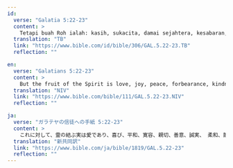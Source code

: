 ```yaml
---
id:
  verse: "Galatia 5:22-23"
  content: >
    Tetapi buah Roh ialah: kasih, sukacita, damai sejahtera, kesabaran, kemurahan, kebaikan, kesetiaan, kelemahlembutan, penguasaan diri. Tidak ada hukum yang menentang hal-hal itu.
  translation: "TB"
  link: "https://www.bible.com/id/bible/306/GAL.5.22-23.TB"
  reflection: ""

en:
  verse: "Galatians 5:22-23"
  content: >
    But the fruit of the Spirit is love, joy, peace, forbearance, kindness, goodness, faithfulness, gentleness and self-control. Against such things there is no law.
  translation: "NIV"
  link: "https://www.bible.com/bible/111/GAL.5.22-23.NIV"
  reflection: ""

ja:
  verse: "ガラテヤの信徒への手紙 5:22-23"
  content: >
    これに対して、霊の結ぶ実は愛であり、喜び、平和、寛容、親切、善意、誠実、 柔和、節制です。これらを禁じる掟はありません。
  translation: "新共同訳"
  link: "https://www.bible.com/ja/bible/1819/GAL.5.22-23"
  reflection: ""
---
```

